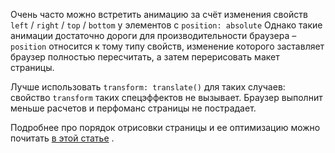 Очень часто можно встретить анимацию за счёт изменения свойств `left` / `right` / `top` / `bottom` у элементов с `position: absolute`  Однако такие анимации достаточно дороги для производительности браузера – `position` относится к тому типу свойств, изменение которого заставляет браузер полностью пересчитать, а затем перерисовать макет страницы.

Лучше использовать `transform: translate()` для таких случаев: свойство `transform` таких спецэффектов не вызывает. Браузер выполнит меньше расчетов и перфоманс страницы не пострадает.

Подробнее про порядок отрисовки страницы и ее оптимизацию можно почитать [в этой статье](https://doka.guide/tools/how-the-browser-creates-pages/) .
